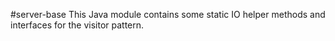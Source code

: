 #server-base
This Java module contains some static IO helper methods and interfaces for the visitor pattern.